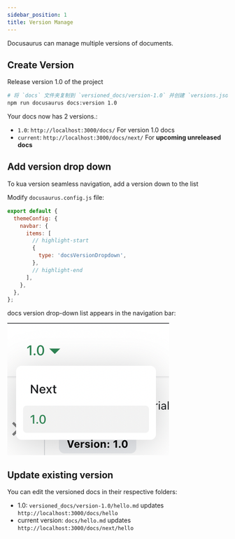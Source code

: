 ```yaml
---
sidebar_position: 1
title: Version Manage
---
```


Docusaurus can manage multiple versions of documents.

## Create Version

Release version 1.0 of the project

```bash npm2yarn
# 将 `docs` 文件夹复制到 `versioned_docs/version-1.0` 并创建 `versions.json`
npm run docusaurus docs:version 1.0
```

Your docs now has 2 versions.:

- `1.0`: `http://localhost:3000/docs/` For version 1.0 docs
- `current`: `http://localhost:3000/docs/next/` For **upcoming unreleased docs**

## Add version drop down

To kua version seamless navigation, add a version down to the list

Modify `docusaurus.config.js` file:

```js title="docusaurus.config.js"
export default {
  themeConfig: {
    navbar: {
      items: [
        // highlight-start
        {
          type: 'docsVersionDropdown',
        },
        // highlight-end
      ],
    },
  },
};
```

docs version drop-down list appears in the navigation bar:

![Docs Version Dropdown](./img/docsVersionDropdown.png)

## Update existing version

You can edit the versioned docs in their respective folders:

- 1.0: `versioned_docs/version-1.0/hello.md` updates `http://localhost:3000/docs/hello`
- current version: `docs/hello.md` updates `http://localhost:3000/docs/next/hello`
